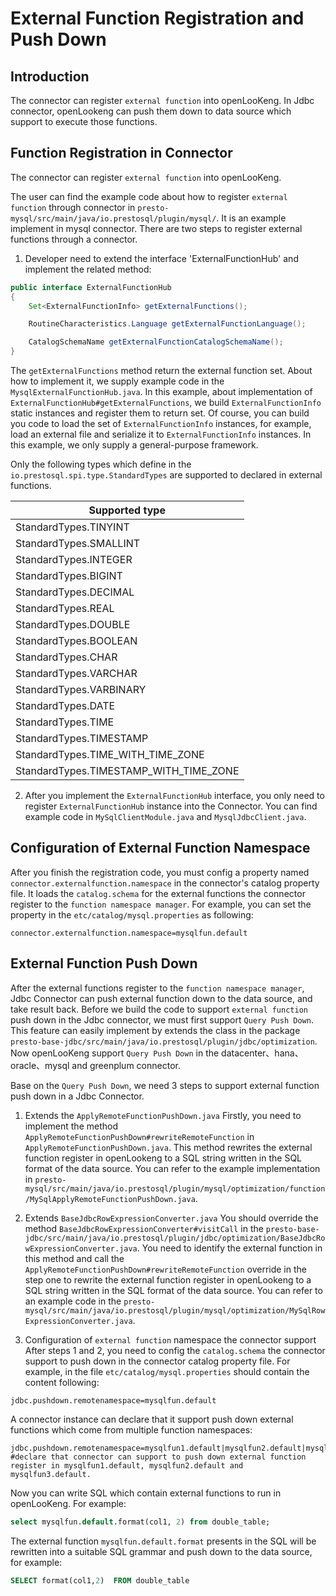 External Function Registration and Push Down
==============

Introduction
------------
The connector can register `external function` into openLooKeng. In Jdbc connector, openLookeng can push them down to data source which support to execute those functions.

Function Registration in Connector
----------------------------------
The connector can register `external function` into openLooKeng.

The user can find the example code about how to register `external function` through connector in `presto-mysql/src/main/java/io.prestosql/plugin/mysql/`.
It is an example implement in mysql connector.
There are two steps to register external functions through a connector.
1. Developer need to extend the interface 'ExternalFunctionHub' and implement the related method:
```JAVA
public interface ExternalFunctionHub
{
    Set<ExternalFunctionInfo> getExternalFunctions();

    RoutineCharacteristics.Language getExternalFunctionLanguage();

    CatalogSchemaName getExternalFunctionCatalogSchemaName();
}
```

The `getExternalFunctions` method return the external function set.
About how to implement it, we supply example code in the `MysqlExternalFunctionHub.java`.
In this example, about implementation of `ExternalFunctionHub#getExternalFunctions`, 
we build `ExternalFunctionInfo` static instances and register them to return set.
Of course, you can build you code to load the set of `ExternalFunctionInfo` instances, for example, load an external file and serialize it to `ExternalFunctionInfo` instances.
In this example, we only supply a general-purpose framework.

Only the following types which define in the `io.prestosql.spi.type.StandardTypes` are supported to declared in external functions.

| Supported type                                      |
| ------------------------------------------------------------ |
|  StandardTypes.TINYINT |
|  StandardTypes.SMALLINT|
|  StandardTypes.INTEGER |
|  StandardTypes.BIGINT |
|  StandardTypes.DECIMAL |
|  StandardTypes.REAL |
|  StandardTypes.DOUBLE |
|  StandardTypes.BOOLEAN |
|  StandardTypes.CHAR |
|  StandardTypes.VARCHAR |
|  StandardTypes.VARBINARY |
|  StandardTypes.DATE |
|  StandardTypes.TIME |
|  StandardTypes.TIMESTAMP |
|  StandardTypes.TIME_WITH_TIME_ZONE |
|  StandardTypes.TIMESTAMP_WITH_TIME_ZONE |


2. After you implement the `ExternalFunctionHub` interface,
you only need to register `ExternalFunctionHub` instance into the Connector. You can find example code in `MySqlClientModule.java` and `MysqlJdbcClient.java`.


Configuration of External Function Namespace
--------------------------------------------
After you finish the registration code,
 you must config a property named `connector.externalfunction.namespace` in the connector's catalog property file.
 It loads the `catalog.schema` for the external functions the connector register to the `function namespace manager`.
For example, you can set the property in the `etc/catalog/mysql.properties` as following:

```Properties
connector.externalfunction.namespace=mysqlfun.default
```

External Function Push Down
---------------------------
After the external functions register to the `function namespace manager`, Jdbc Connector can push external function down to the data source, and take result back.
Before we build the code to support `external function` push down in the Jdbc connector, we must first support `Query Push Down`.
This feature can easily implement by extends the class in the package `presto-base-jdbc/src/main/java/io.prestosql/plugin/jdbc/optimization`.
Now openLooKeng support `Query Push Down` in the datacenter、hana、oracle、mysql and greenplum connector.

Base on the `Query Push Down`, we need 3 steps to support external function push down in a Jdbc Connector.
1. Extends the `ApplyRemoteFunctionPushDown.java`
Firstly, you need to implement the method `ApplyRemoteFunctionPushDown#rewriteRemoteFunction` in `ApplyRemoteFunctionPushDown.java`.
This method rewrites the external function register in openLookeng to a SQL string written in the SQL format of the data source.
You can refer to the example implementation in `presto-mysql/src/main/java/io.prestosql/plugin/mysql/optimization/function/MySqlApplyRemoteFunctionPushDown.java`.

2. Extends `BaseJdbcRowExpressionConverter.java`
You should override the method `BaseJdbcRowExpressionConverter#visitCall` in the `presto-base-jdbc/src/main/java/io.prestosql/plugin/jdbc/optimization/BaseJdbcRowExpressionConverter.java`.
You need to identify the external function in this method and call the `ApplyRemoteFunctionPushDown#rewriteRemoteFunction` override in the step one to rewrite the external function register in openLookeng to a SQL string written in the SQL format of the data source.
You can refer to an example code in the `presto-mysql/src/main/java/io.prestosql/plugin/mysql/optimization/MySqlRowExpressionConverter.java`.

3. Configuration of `external function` namespace the connector support
After steps 1 and 2, you need to config the `catalog.schema` the connector support to push down in the connector catalog property file.
For example, in the file `etc/catalog/mysql.properties` should contain the content following:
```Properties
jdbc.pushdown.remotenamespace=mysqlfun.default
```
A connector instance can declare that it support push down external functions which come from multiple function namespaces: 
```Properties
jdbc.pushdown.remotenamespace=mysqlfun1.default|mysqlfun2.default|mysqlfun3.default
#declare that connector can support to push down external function register in mysqlfun1.default, mysqlfun2.default and mysqlfun3.default.
```
Now you can write SQL which contain external functions to run in openLooKeng.
For example:
```SQL
select mysqlfun.default.format(col1, 2) from double_table;
```
The external function `mysqlfun.default.format` presents in the SQL will be rewritten into a suitable SQL grammar and push down to the data source, for example:
```SQL
SELECT format(col1,2)  FROM double_table
```
